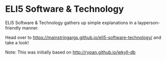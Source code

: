 # ELI5 Software & Technology
ELI5 Software &amp; Technology gathers up simple explanations in a layperson-friendly manner.

Head over to https://mainstringargs.github.io/eli5-software-technology/ and take a look!

Note:  This was initially based on http://rypan.github.io/jekyll-db
